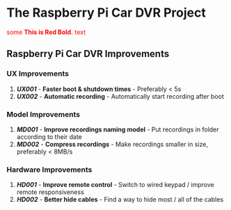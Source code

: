 # The Raspberry Pi Car DVR Project
<span style="color:red">some **This is Red Bold.** text</span>
## Raspberry Pi Car DVR Improvements
### UX Improvements
1. ***UX001*** - **Faster boot & shutdown times** - Preferably < 5s 
2. ***UX002*** - **Automatic recording** - Automatically start recording after boot

### Model Improvements 
1. ***MD001*** - **Improve recordings naming model** - Put recordings in folder according to their date
2. ***MD002*** - **Compress recordings** - Make recordings smaller in size, preferably < 8MB/s

### Hardware Improvements
1. ***HD001*** - **Improve remote control** - Switch to wired keypad / improve remote responsiveness
2. ***HD002*** - **Better hide cables** - Find a way to hide most / all of the cables

